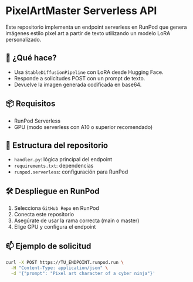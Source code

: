 # PixelArtMaster Serverless API

Este repositorio implementa un endpoint serverless en RunPod que genera imágenes estilo pixel art a partir de texto utilizando un modelo LoRA personalizado.

## 🚀 ¿Qué hace?

- Usa `StableDiffusionPipeline` con LoRA desde Hugging Face.
- Responde a solicitudes POST con un prompt de texto.
- Devuelve la imagen generada codificada en base64.

## 📦 Requisitos

- RunPod Serverless
- GPU (modo serverless con A10 o superior recomendado)

## 📂 Estructura del repositorio

- `handler.py`: lógica principal del endpoint
- `requirements.txt`: dependencias
- `runpod.serverless`: configuración para RunPod

## 🛠️ Despliegue en RunPod

1. Selecciona `GitHub Repo` en RunPod
2. Conecta este repositorio
3. Asegúrate de usar la rama correcta (main o master)
4. Elige GPU y configura el endpoint

## 📫 Ejemplo de solicitud

```bash
curl -X POST https://TU_ENDPOINT.runpod.run \
  -H "Content-Type: application/json" \
  -d '{"prompt": "Pixel art character of a cyber ninja"}'
